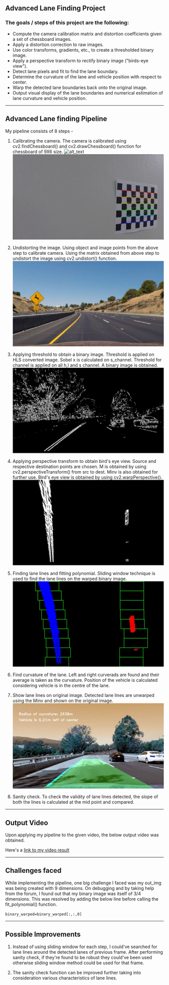 ## Advanced Lane Finding Project

### The goals / steps of this project are the following:

* Compute the camera calibration matrix and distortion coefficients given a set of chessboard images.
* Apply a distortion correction to raw images.
* Use color transforms, gradients, etc., to create a thresholded binary image.
* Apply a perspective transform to rectify binary image ("birds-eye view").
* Detect lane pixels and fit to find the lane boundary.
* Determine the curvature of the lane and vehicle position with respect to center.
* Warp the detected lane boundaries back onto the original image.
* Output visual display of the lane boundaries and numerical estimation of lane curvature and vehicle position.

[//]: # (Image References)

[image1]: ./camera_cal/calibration1.jpg "Chessboard Image"
[image2]: ./output_images/camera_cal_results/corners_found0.jpg "Corners on Chessboard"
[image3]: ./output_images/undistorted_images/undistorted_0.jpg "Undistorted Image"
[image4]: ./output_images/threshold_binary_images/binary_img5.jpg "Threshold Binary Image"
[image5]: ./output_images/perspective_transform/birds_eye_view_img5.jpg "Perspective transform to bird's eye view"
[image6]: ./output_images/lanes_found/lane_img5.jpg "Applying sliding window and fitting a polynomial"
[image7]: ./output_images/final_output.jpg "Final output"
[video1]: ./project_video_output.mp4 "Video"

---

## Advanced Lane finding Pipeline

My pipeline consists of 8 steps -

1. Calibrating the camera.
   The camera is calibrated using cv2.findChessboard() and cv2.drawChessboard() function for chessboard of 9X6 size.
   ![alt_text][image1]
   ![alt_text][image2]
   
2. Undistorting the image.
   Using object and image points from the above step to calibrate camera.
   Using the matrix obtained from above step to undistort the image using cv2.undistort() function.
   ![alt_text][image3]

3. Applying threshold to obtain a binary image.
   Threshold is applied on HLS converted image. Sobel x is calculated on s_channel.
   Threshold for channel is applied on all h,l and s channel.
   A binary image is obtained.
   ![alt_text][image4]

4. Applying perspective transform to obtain bird's eye view.
   Source and respective destination points are chosen.
   M is obtained by using cv2.perspectiveTransform() from src to dest.
   Minv is also obtained for further use.
   Bird's eye view is obtained by using cv2.warpPerspective().
   ![alt_text][image5]
  
5. Finding lane lines and fitting polynomial.
   Sliding window technique is used to find the lane lines on the warped binary image.
   ![alt_text][image6]

6. Find curvature of the lane.
   Left and right curverads are found and their average is taken as the curvature.
   Position of the vehicle is calculated considering vehicle is in the centre of the lane.

7. Show lane lines on original image.
   Detected lane lines are unwarped using the Minv and shown on the original image.
   ![alt_text][image7]

8. Sanity check.
   To check the validity of lane lines detected, the slope of both the lines is calculated at the mid point and compared.
   
---

## Output Video

Upon applying my pipeline to the given video, the below output video was obtained.
   
Here's a [link to my video result](./project_video_output.mp4)

---

## Challenges faced
   
While implementing the pipeline, one big challenge I faced was my out_img was being created with 9 dimensions.
On debugging and by taking help from the forum, I found out that my binary image was itself of 3/4 dimensions.
This was resolved by adding the below line before calling the fit_polynomial() function.
``` 
binary_warped=binary_warped[:,:,0]
```
  
---

## Possible Improvements

1. Instead of using sliding window for each step, I could've searched for lane lines around the detected lanes of previous frame. 
   After performing sanity check, if they're found to be robust they could've been used otherwise sliding window method could be used for 
   that frame.

2. The sanity check function can be improved further taking into consideration various characteristics of lane lines.
